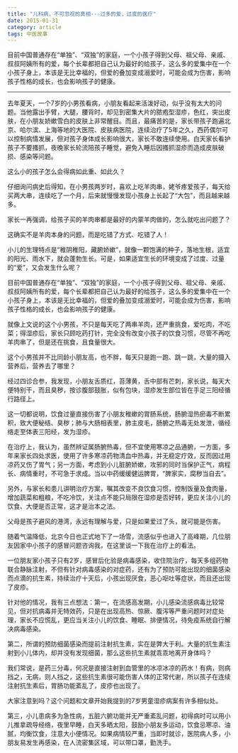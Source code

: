 ```yaml
---
title: "儿科病，不可忽视的真相---过多的爱，过度的医疗"
date: 2015-01-31
category: article
tags: 中医故事
---
```


目前中国普通存在“单独”、“双独”的家庭，一个小孩子得到父母、祖父母、亲戚、叔叔阿姨所有的爱，每个长辈都把自己认为最好的给孩子，这么多的爱集中在一个小孩子身上，本该是无比幸福的，但爱的叠加变成溺爱时，可能会成为伤害，影响孩子性格的成长，也会影响孩子的健康。

***

去年夏天，一个7岁的小男孩看病，小朋友看起来活泼好动，似乎没有太大的问题。当他露出手臂，大腿，腰背时，却见到密集大片的脓疱型湿疹，色红，突出皮肤，在小朋友娇嫰雪白的皮肤上非常醒目。而且，最痛苦的是，家长带孩子跑遍北京、哈尔滨、上海等地的大医院、皮肤病医院，连续治疗了5年之久，西药偶尔可以控制病情发展，但对孩子身体成长影响很大，家长不敢连续使用。白天家长看护孩子不要搔抓，夜晚家长轮流陪孩子睡觉，避免入睡后因搔抓湿疹而造成皮肤破损、感染等问题。

这么小的孩子怎么会得病如此重、如此久？

仔细询问病史后得知，在小男孩两岁时，喜欢上吃羊肉串，姥爷疼爱孩子，每天给买两大串，连续吃了一个月，后来就慢慢发现小孩身上长起了“大包”，而且越来越多。

家长一再强调，给孩子买的羊肉串都是最好的内蒙羊肉做的，怎么就吃出问题了？

这确实不是羊肉本身的问题，而是吃错了方式、吃错了人！

小儿的生理特点是“稚阴稚阳，藏腑娇嫰”，就像一颗饱满的种子，落地生根，适宜的阳光、雨水下，就会蓬勃生长。可是，如果适宜生长的环境变成了过度、过量的“爱”，又会发生什么呢？

目前中国普通存在“单独”、“双独”的家庭，一个小孩子得到父母、祖父母、亲戚、叔叔阿姨所有的爱，每个长辈都把自己认为最好的给孩子，这么多的爱集中在一个小孩子身上，本该是无比幸福的，但爱的叠加变成溺爱时，可能会成为伤害，影响孩子性格的成长，也会影响孩子的健康。

就像上文说的这个小男孩，不只是每天吃了两串羊肉，还严重挑食，爱吃肉，不吃菜；得湿疹后，家长只顾吃药打针，完全没有改变小孩子的饮食习惯，尽管不再吃羊肉串了，但是还在挑食，且食量很大。

这个小男孩并不比同龄小朋友高，也不胖，每天只是跑一跑、跳一跳，大量的摄入营养后，营养去了哪里？

经过四诊合参，我发现，小朋友舌质红，苔薄黄，舌中部有芒刺，家长说，每天大便特别干，而且臭秽，按诊腹部鼓胀，似有包块，湿疹发生部位皆在手足三阳经循行路径上。

这一切都说明，饮食过量直接伤害了小朋友稚嫰的胃肠系统，肠腑湿热瘀毒不断累积，致大便秘结、臭秽；肺与大肠相表里，肺主皮毛，肠腑之热毒无处发泄，循经络走至体表三阳经，发为湿疹。

在治疗上，我认为，虽然辨证属肠腑热毒，但不宜使用寒凉之品通腑，一方面，多年来家长四处求医，使用了许多寒凉药物清血中热毒，并无稳定疗效，反而因过用凉药又伤了胃气；另一方面，考虑到小儿脏腑娇嫰，攻邪的同时当保护正气，病程长、病情重时，不可急于求成。当以中药缓缓健运脾胃，“脾家实，腐秽当自去”。

另外，与家长和患儿讲明治疗方案，嘱其改变不良饮食习惯，控制饭量及食肉量，增加蔬菜和粗粮，不吃冷饮，关注点不能只局限在湿疹是否好转，更应关注小儿的饮食、大便是否正常，这才是治本之法。

父母是孩子避风的港湾，永远有理解与爱，只是如果爱过了头，就可能是伤害。

随着气温降低，北京今日也正式地下了一场雪，流感似乎也进入了高峰期，几位朋友因家中小孩子的感冒问题咨询我，在这里谈一下我在治疗上的看法。

一位朋友家小孩子只有2岁，感冒后化验是病毒感染，收住院治疗，每天多组药物联合静脉注射，不但有针对病毒感染的对症药，还有为了预防可能出现的细菌感染而点滴的抗生素，持续治疗十天后，小孩出现厌食，恶心呕吐等症状，而且还出现了皮疹。

针对他的情况，我有三点想法：第一，在流感高发期，小儿感染流感病毒比较常见，但对抗病毒并无特效药，只是在出现高热、惊厥、腹泻等严重问题时对症处理，家长不应慌乱，更应当关注小儿的饮食、睡眠、排便情况，待免疫系统自行解决病毒感染。

第二，所谓的预防细菌感染而提前注射抗生素，实在是弊大于利。大量的抗生素注射到小儿体内，却并没有发现细菌，那么这些抗生素就乖乖地离开身体吗？

我们常说，是药三分毒，何况是直接注射到血管里的冰凉冰凉的药水！有病，则病挡之，无病，则人挡之，这些抗生素很可能伤害人体的正常代谢，所以孩子在连续注射抗生素后，胃肠功能紊乱了，皮疹也出现了。

大家注意到吗？这个问题和文章开始我提到的7岁男童湿疹病案有许多相似处。

第三，小儿患病多为急性病，五脏六腑功能并无严重紊乱问题，初得病时可以用小儿推拿疏导经络，夜里早睡，白天多晒太阳，鼓励小朋友多运动，饮食忌寒凉、油腻，均衡饮食，注意大小便情况。如果病情较严重，当即时就诊，医院病人多，小朋友易发生再感染，在人流密集区域，可以带口罩，勤洗手。
